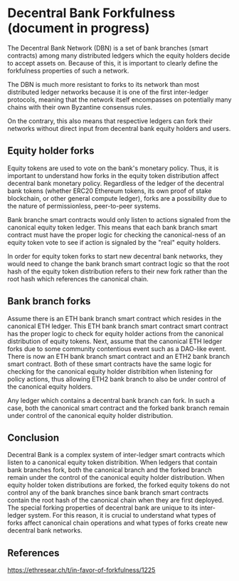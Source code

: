 # Decentral Bank Forkfulness (document in progress)

The Decentral Bank Network (DBN) is a set of bank branches (smart contracts) among many distributed ledgers which the equity holders decide to accept assets on. Because of this, it is important to clearly define the forkfulness properties of such a network. 

The DBN is much more resistant to forks to its network than most distributed ledger networks because it is one of the first inter-ledger protocols, meaning that the network itself encompasses on potentially many chains with their own Byzantine consensus rules. 

On the contrary, this also means that respective ledgers can fork their networks without direct input from decentral bank equity holders and users. 

## Equity holder forks

Equity tokens are used to vote on the bank's monetary policy. Thus, it is important to understand how forks in the equity token distribution affect decentral bank monetary policy. Regardless of the ledger of the decentral bank tokens (whether ERC20 Ethereum tokens, its own proof of stake blockchain, or other general compute ledger), forks are a possibility due to the nature of permissionless, peer-to-peer systems. 

Bank branche smart contracts would only listen to actions signaled from the canonical equity token ledger. This means that each bank branch smart contract must have the proper logic for checking the canonical-ness of an equity token vote to see if action is signaled by the "real" equity holders. 

In order for equity token forks to start new decentral bank networks, they would need to change the bank branch smart contract logic so that the root hash of the equity token distribution refers to their new fork rather than the root hash which references the canonical chain. 

## Bank branch forks

Assume there is an ETH bank branch smart contract which resides in the canonical ETH ledger. This ETH bank branch smart contract smart contract has the proper logic to check for equity holder actions from the canonical distribution of equity tokens. Next, assume that the canonical ETH ledger forks due to some community contentious event such as a DAO-like event. There is now an ETH bank branch smart contract and an ETH2 bank branch smart contract. Both of these smart contracts have the same logic for checking for the canonical equity holder distribition when listening for policy actions, thus allowing ETH2 bank branch to also be under control of the canonical equity holders. 

Any ledger which contains a decentral bank branch can fork. In such a case, both the canonical smart contract and the forked bank branch remain under control of the canonical equity holder distribution.  

## Conclusion

Decentral Bank is a complex system of inter-ledger smart contracts which listen to a canonical equity token distribition. When ledgers that contain bank branches fork, both the canonical branch and the forked branch remain under the control of the canonical equity holder distribution. When equity holder token distributions are forked, the forked equity tokens do not control any of the bank branches since bank branch smart contracts contain the root hash of the canonical chain when they are first deployed. The special forking properties of decentral bank are unique to its inter-ledger system. For this reason, it is crucial to understand what types of forks affect canonical chain operations and what types of forks create new decentral bank networks. 

## References 

https://ethresear.ch/t/in-favor-of-forkfulness/1225
